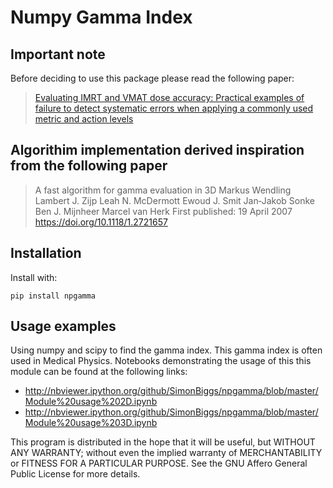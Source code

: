 # Numpy Gamma Index

## Important note

Before deciding to use this package please read the following paper:

> [Evaluating IMRT and VMAT dose accuracy: Practical examples of failure
> to detect systematic errors when applying a commonly used metric
> and action levels](http://download.xuebalib.com/xuebalib.com.42814.pdf)

## Algorithim implementation derived inspiration from the following paper

> A fast algorithm for gamma evaluation in 3D
> Markus Wendling Lambert J. Zijp Leah N. McDermott Ewoud J. Smit Jan‐Jakob Sonke Ben J. Mijnheer Marcel van Herk
> First published: 19 April 2007 <https://doi.org/10.1118/1.2721657>

## Installation

Install with:

    pip install npgamma

## Usage examples

Using numpy and scipy to find the gamma index. This gamma index is often used in Medical Physics. Notebooks demonstrating the usage of this this module can be found at the following links:

  * http://nbviewer.ipython.org/github/SimonBiggs/npgamma/blob/master/Module%20usage%202D.ipynb
  * http://nbviewer.ipython.org/github/SimonBiggs/npgamma/blob/master/Module%20usage%203D.ipynb
  
This program is distributed in the hope that it will be useful, but WITHOUT ANY WARRANTY; without even the implied warranty of MERCHANTABILITY or FITNESS FOR A PARTICULAR PURPOSE. See the GNU Affero General Public License for more details.
